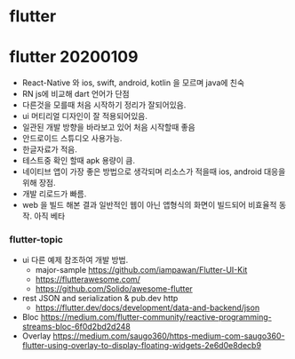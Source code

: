 # flutter

<!--
description = 정리자료
tag = programming, language, flutter
-->

# flutter 20200109
- React-Native 와 ios, swift, android, kotlin 을 모르며 java에 친숙
- RN js에 비교해 dart 언어가 단점
- 다른것을 모를때 처음 시작하기 정리가 잘되어있음.
- ui 머티리얼 디자인이 잘 적용되어있음.
- 일관된 개발 방향을 바라보고 있어 처음 시작할때 좋음
- 안드로이드 스튜디오 사용가능.
- 한글자료가 적음.
- 테스트중 확인 할때 apk 용량이 큼.
- 네이티브 앱이 가장 좋은 방법으로 생각되며 리소스가 적을때 ios, android 대응을 위해 장점.
- 개발 리로드가 빠름.
- web 을 빌드 해본 결과 일반적인 웹이 아닌 앱형식의 화면이 빌드되어 비효율적 동작. 아직 베타

### flutter-topic
- ui 다른 예제 참조하여 개발 방법.
  - major-sample https://github.com/iampawan/Flutter-UI-Kit
  - https://flutterawesome.com/
  - https://github.com/Solido/awesome-flutter
- rest JSON and serialization & pub.dev http
  - https://flutter.dev/docs/development/data-and-backend/json
- Bloc https://medium.com/flutter-community/reactive-programming-streams-bloc-6f0d2bd2d248
- Overlay https://medium.com/saugo360/https-medium-com-saugo360-flutter-using-overlay-to-display-floating-widgets-2e6d0e8decb9
